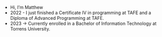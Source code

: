 - Hi, I’m Matthew
- 2022 - I just finished a Certificate IV in programming at TAFE and a Diploma of Advanced Programming at TAFE.
- 2023 -> Currently enrolled in a Bachelor of Information Technology at Torrens University.

<!---
MatthewRohrich/MatthewRohrich is a ✨ special ✨ repository because its `README.md` (this file) appears on your GitHub profile.
You can click the Preview link to take a look at your changes.
--->
